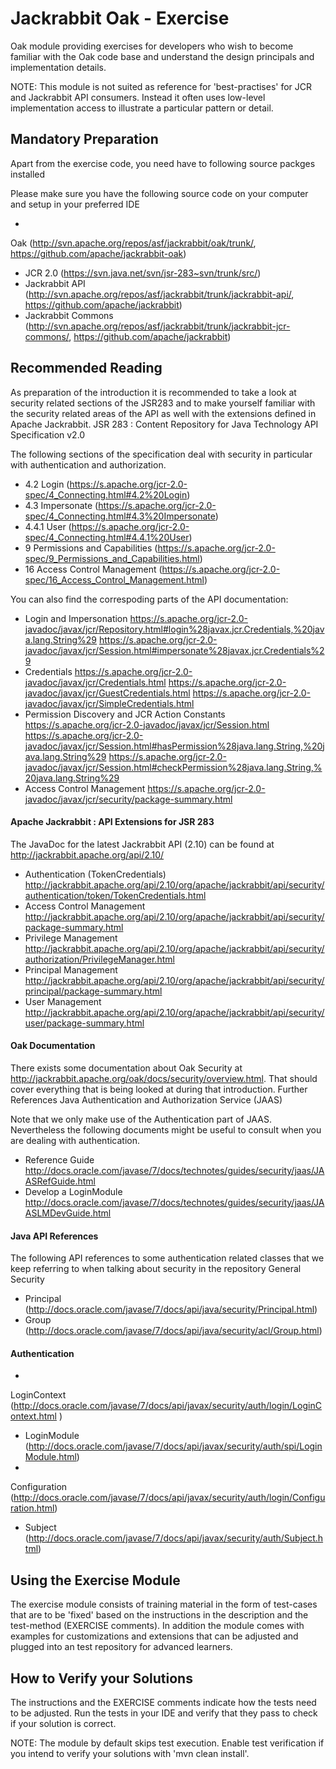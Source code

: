<!--
   Licensed to the Apache Software Foundation (ASF) under one or more
   contributor license agreements.  See the NOTICE file distributed with
   this work for additional information regarding copyright ownership.
   The ASF licenses this file to You under the Apache License, Version 2.0
   (the "License"); you may not use this file except in compliance with
   the License.  You may obtain a copy of the License at

       http://www.apache.org/licenses/LICENSE-2.0

   Unless required by applicable law or agreed to in writing, software
   distributed under the License is distributed on an "AS IS" BASIS,
   WITHOUT WARRANTIES OR CONDITIONS OF ANY KIND, either express or implied.
   See the License for the specific language governing permissions and
   limitations under the License.
  -->

Jackrabbit Oak - Exercise
=======================================================

Oak module providing exercises for developers who wish to become familiar with
the Oak code base and understand the design principals and implementation
details.

NOTE: This module is not suited as reference for 'best-practises' for JCR
and Jackrabbit API consumers. Instead it often uses low-level implementation
access to illustrate a particular pattern or detail.

Mandatory Preparation
---------------------

Apart from the exercise code, you need have to following source packges
installed

Please make sure you have the following source code on your computer and setup in your preferred IDE

-

Oak (http://svn.apache.org/repos/asf/jackrabbit/oak/trunk/, https://github.com/apache/jackrabbit-oak)

- JCR 2.0 (https://svn.java.net/svn/jsr-283~svn/trunk/src/)
- Jackrabbit
  API (http://svn.apache.org/repos/asf/jackrabbit/trunk/jackrabbit-api/,  https://github.com/apache/jackrabbit)
- Jackrabbit
  Commons (http://svn.apache.org/repos/asf/jackrabbit/trunk/jackrabbit-jcr-commons/, https://github.com/apache/jackrabbit)

Recommended Reading
-------------------

As preparation of the introduction it is recommended to take a look at security related sections of
the JSR283 and to make yourself familiar with the security related areas of the API as well with the
extensions defined in Apache Jackrabbit.
JSR 283 : Content Repository for Java Technology API Specification v2.0

The following sections of the specification deal with security in particular with authentication and
authorization.

- 4.2 Login (https://s.apache.org/jcr-2.0-spec/4_Connecting.html#4.2%20Login)
- 4.3 Impersonate (https://s.apache.org/jcr-2.0-spec/4_Connecting.html#4.3%20Impersonate)
- 4.4.1 User (https://s.apache.org/jcr-2.0-spec/4_Connecting.html#4.4.1%20User)
- 9 Permissions and
  Capabilities (https://s.apache.org/jcr-2.0-spec/9_Permissions_and_Capabilities.html)
- 16 Access Control Management (https://s.apache.org/jcr-2.0-spec/16_Access_Control_Management.html)

You can also find the correspoding parts of the API documentation:

- Login and Impersonation
  https://s.apache.org/jcr-2.0-javadoc/javax/jcr/Repository.html#login%28javax.jcr.Credentials,%20java.lang.String%29
  https://s.apache.org/jcr-2.0-javadoc/javax/jcr/Session.html#impersonate%28javax.jcr.Credentials%29
- Credentials
  https://s.apache.org/jcr-2.0-javadoc/javax/jcr/Credentials.html
  https://s.apache.org/jcr-2.0-javadoc/javax/jcr/GuestCredentials.html
  https://s.apache.org/jcr-2.0-javadoc/javax/jcr/SimpleCredentials.html
- Permission Discovery and JCR Action Constants
  https://s.apache.org/jcr-2.0-javadoc/javax/jcr/Session.html
  https://s.apache.org/jcr-2.0-javadoc/javax/jcr/Session.html#hasPermission%28java.lang.String,%20java.lang.String%29
  https://s.apache.org/jcr-2.0-javadoc/javax/jcr/Session.html#checkPermission%28java.lang.String,%20java.lang.String%29
- Access Control Management
  https://s.apache.org/jcr-2.0-javadoc/javax/jcr/security/package-summary.html

#### Apache Jackrabbit : API Extensions for JSR 283

The JavaDoc for the latest Jackrabbit API (2.10) can be found
at http://jackrabbit.apache.org/api/2.10/

- Authentication (TokenCredentials)
  http://jackrabbit.apache.org/api/2.10/org/apache/jackrabbit/api/security/authentication/token/TokenCredentials.html
- Access Control Management
  http://jackrabbit.apache.org/api/2.10/org/apache/jackrabbit/api/security/package-summary.html
- Privilege Management
  http://jackrabbit.apache.org/api/2.10/org/apache/jackrabbit/api/security/authorization/PrivilegeManager.html
- Principal Management
  http://jackrabbit.apache.org/api/2.10/org/apache/jackrabbit/api/security/principal/package-summary.html
- User Management
  http://jackrabbit.apache.org/api/2.10/org/apache/jackrabbit/api/security/user/package-summary.html

#### Oak Documentation

There exists some documentation about Oak Security
at http://jackrabbit.apache.org/oak/docs/security/overview.html. That should cover everything that
is being looked at during that introduction.
Further References
Java Authentication and Authorization Service (JAAS)

Note that we only make use of the Authentication part of JAAS. Nevertheless the following documents
might be useful to consult when you are dealing with authentication.

- Reference Guide
  http://docs.oracle.com/javase/7/docs/technotes/guides/security/jaas/JAASRefGuide.html
- Develop a LoginModule
  http://docs.oracle.com/javase/7/docs/technotes/guides/security/jaas/JAASLMDevGuide.html

#### Java API References

The following API references to some authentication related classes that we keep referring to when
talking about security in the repository
General Security

- Principal (http://docs.oracle.com/javase/7/docs/api/java/security/Principal.html)
- Group (http://docs.oracle.com/javase/7/docs/api/java/security/acl/Group.html)

#### Authentication

-

LoginContext (http://docs.oracle.com/javase/7/docs/api/javax/security/auth/login/LoginContext.html )

- LoginModule (http://docs.oracle.com/javase/7/docs/api/javax/security/auth/spi/LoginModule.html)
-

Configuration (http://docs.oracle.com/javase/7/docs/api/javax/security/auth/login/Configuration.html)

- Subject (http://docs.oracle.com/javase/7/docs/api/javax/security/auth/Subject.html)

Using the Exercise Module
-------------------------

The exercise module consists of training material in the form of test-cases that are to be 'fixed'
based on the
instructions in the description and the test-method (EXERCISE comments).
In addition the module comes with examples for customizations and extensions that can be adjusted
and plugged
into an test repository for advanced learners.

How to Verify your Solutions
----------------------------

The instructions and the EXERCISE comments indicate how the tests need to be adjusted.
Run the tests in your IDE and verify that they pass to check if your solution is correct.

NOTE: The module by default skips test execution. Enable test verification if you intend to verify
your solutions with
'mvn clean install'.
